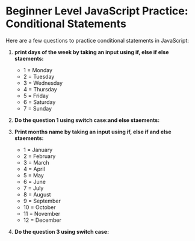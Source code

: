 # Beginner Level JavaScript Practice: Conditional Statements

Here are a few questions to practice conditional statements in JavaScript:

1. **print days of the week by taking an input using if, else if else staements:**

   - 1 = Monday
   - 2 = Tuesday
   - 3 = Wednesday
   - 4 = Thursday
   - 5 = Friday
   - 6 = Saturday
   - 7 = Sunday

2. **Do the question 1 using switch case:and else staements:**

3. **Print months name by taking an input using if, else if and else staements:**

   - 1 = January
   - 2 = February
   - 3 = March
   - 4 = April
   - 5 = May
   - 6 = June
   - 7 = July
   - 8 = August
   - 9 = September
   - 10 = October
   - 11 = November
   - 12 = December

4. **Do the question 3 using switch case:**
